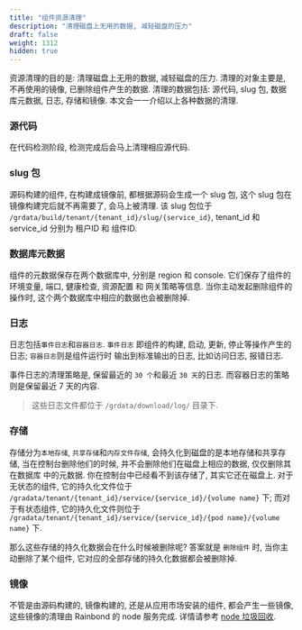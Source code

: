 ```yaml
---
title: "组件资源清理"
description: "清理磁盘上无用的数据, 减轻磁盘的压力"
draft: false
weight: 1312
hidden: true
---
```


资源清理的目的是: 清理磁盘上无用的数据, 减轻磁盘的压力. 清理的对象主要是, 不再使用的镜像, 已删除组件产生的数据.
清理的数据包括: 源代码, slug 包, 数据库元数据, 日志, 存储和镜像. 本文会一一介绍以上各种数据的清理.

### 源代码

在代码检测阶段, 检测完成后会马上清理相应源代码.

### slug 包

源码构建的组件, 在构建成镜像前, 都根据源码会生成一个 slug 包, 这个 slug 包在镜像构建完后就不再需要了, 会马上被清理.
该 slug 包位于 `/grdata/build/tenant/{tenant_id}/slug/{service_id}`, tenant_id 和 service_id 分别为 租户ID 和 组件ID.

### 数据库元数据

组件的元数据保存在两个数据库中, 分别是 region 和 console. 它们保存了组件的环境变量, 端口, 健康检查, 资源配置 和 网关策略等信息.
当你主动发起删除组件的操作时, 这个两个数据库中相应的数据也会被删除掉.

### 日志

日志包括`事件日志`和`容器日志`. `事件日志` 即组件的构建, 启动, 更新, 停止等操作产生的日志; `容器日志`则是组件运行时 输出到标准输出的日志, 比如访问日志, 报错日志.

事件日志的清理策略是, 保留最近的 `30 个`和最近 `30 天`的日志. 而容器日志的策略则是保留最近 7 天的内容.

> 这些日志文件都位于 `/grdata/download/log/` 目录下.

### 存储

存储分为`本地存储`, `共享存储`和`内存文件存储`, 会持久化到磁盘的是本地存储和共享存储, 当在控制台删除他们的时候, 并不会删除他们在磁盘上相应的数据, 仅仅删除其在数据库
中的元数据. 你在控制台中已经看不到该存储了, 其实它还在磁盘上. 对于无状态的组件, 它的持久化文件位于 `/gradata/tenant/{tenant_id}/service/{service_id}/{volume name}` 下;
而对于有状态组件, 它的持久化文件则位于 `/gradata/tenant/{tenant_id}/service/{service_id}/{pod name}/{volume name}` 下.

那么这些存储的持久化数据会在什么时候被删除呢? 答案就是 `删除组件` 时, 当你主动删除了某个组件, 它对应的全部存储的持久化数据都会被删除掉.

### 镜像

不管是由源码构建的, 镜像构建的, 还是从应用市场安装的组件, 都会产生一些镜像, 这些镜像的清理由 Rainbond 的 node 服务完成. 详情请参考 [node 垃圾回收](/user-operations/component/node/#配置-node-垃圾回收).